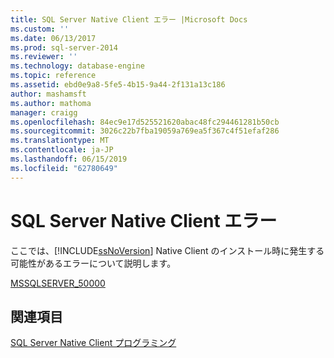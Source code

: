 ```yaml
---
title: SQL Server Native Client エラー |Microsoft Docs
ms.custom: ''
ms.date: 06/13/2017
ms.prod: sql-server-2014
ms.reviewer: ''
ms.technology: database-engine
ms.topic: reference
ms.assetid: ebd0e9a8-5fe5-4b15-9a44-2f131a13c186
author: mashamsft
ms.author: mathoma
manager: craigg
ms.openlocfilehash: 84ec9e17d525521620abac48fc294461281b50cb
ms.sourcegitcommit: 3026c22b7fba19059a769ea5f367c4f51efaf286
ms.translationtype: MT
ms.contentlocale: ja-JP
ms.lasthandoff: 06/15/2019
ms.locfileid: "62780649"
---
```

# <a name="sql-server-native-client-errors"></a>SQL Server Native Client エラー
  ここでは、[!INCLUDE[ssNoVersion](../../includes/ssnoversion-md.md)] Native Client のインストール時に発生する可能性があるエラーについて説明します。  
  
 [MSSQLSERVER_50000](../../relational-databases/errors-events/sql-server-native-client-error-mssqlserver-50000.md)  
  
## <a name="see-also"></a>関連項目  
 [SQL Server Native Client プログラミング](../../relational-databases/native-client/sql-server-native-client-programming.md)  
  
  
